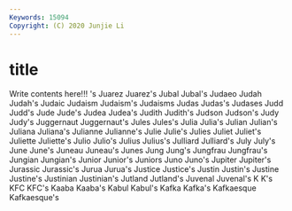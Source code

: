 ```yaml
---
Keywords: 15094
Copyright: (C) 2020 Junjie Li
---
```


# title

Write contents here!!!
's 
Juarez 
Juarez's 
Jubal 
Jubal's 
Judaeo 
Judah 
Judah's 
Judaic 
Judaism
Judaism's 
Judaisms 
Judas 
Judas's 
Judases 
Judd 
Judd's 
Jude 
Jude's 
Judea
Judea's 
Judith 
Judith's 
Judson 
Judson's 
Judy 
Judy's 
Juggernaut 
Juggernaut's 
Jules
Jules's 
Julia 
Julia's 
Julian 
Julian's 
Juliana 
Juliana's 
Julianne 
Julianne's 
Julie
Julie's 
Julies 
Juliet 
Juliet's 
Juliette 
Juliette's 
Julio 
Julio's 
Julius 
Julius's
Julliard 
Julliard's 
July 
July's 
June 
June's 
Juneau 
Juneau's 
Junes 
Jung
Jung's 
Jungfrau 
Jungfrau's 
Jungian 
Jungian's 
Junior 
Junior's 
Juniors 
Juno 
Juno's
Jupiter 
Jupiter's 
Jurassic 
Jurassic's 
Jurua 
Jurua's 
Justice 
Justice's 
Justin 
Justin's
Justine 
Justine's 
Justinian 
Justinian's 
Jutland 
Jutland's 
Juvenal 
Juvenal's 
K 
K's
KFC 
KFC's 
Kaaba 
Kaaba's 
Kabul 
Kabul's 
Kafka 
Kafka's 
Kafkaesque 
Kafkaesque's
